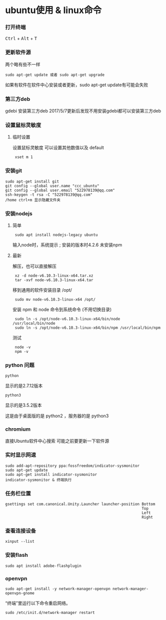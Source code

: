 # ubuntu使用 & linux命令

### 打开终端

<kbd>Ctrl</kbd> + <kbd>Alt</kbd> + <kbd>T</kbd>


### 更新软件源

两个略有些不一样

	sudo apt-get update 或者 sudo apt-get upgrade

如果有软件在软件中心安装或者更新，sudo apt-get update有可能会失败

### 第三方deb

gdebi 安装第三方deb 2017/5/7更新后发现不用安装gdebi都可以安装第三方deb

### 设置鼠标灵敏度

1. 临时设置

   设置鼠标灵敏度 可以设置其他数值以及 default

		xset m 1  

### 安装git

	sudo apt-get install git
	git config --global user.name "ccc_ubuntu"
	git config --global user.email "522978139@qq.com"
	ssh-keygen -t rsa -C "522978139@qq.com"
	/home ctrl+m 显示隐藏文件夹

### 安装nodejs

1. 简单

		sudo apt install nodejs-legacy ubuntu

	输入node时，系统提示 ; 安装的版本时4.2.6 未安装npm

2. 最新

	解压，也可以直接解压

		xz -d node-v6.10.3-linux-x64.tar.xz
		tar -xvf node-v6.10.3-linux-x64.tar

	移到通用的软件安装目录 /opt/

		sudo mv node-v6.10.3-linux-x64 /opt/

	安装 npm 和 node 命令到系统命令 (不用切换目录)

		sudo ln -s /opt/node-v6.10.3-linux-x64/bin/node /usr/local/bin/node
		sudo ln -s /opt/node-v6.10.3-linux-x64/bin/npm /usr/local/bin/npm

	测试

		node -v
		npm -v

### python 问题

	python

显示的是2.7.12版本

	python3

显示的是3.5.2版本

这是由于桌面版的是 python2 ，服务器的是 python3

### chromium

直接Ubuntu软件中心搜索 可能之前要更新一下软件源

### 实时显示网速

	sudo add-apt-repository ppa:fossfreedom/indicator-sysmonitor
	sudo apt-get update
	sudo apt-get install indicator-sysmonitor
	indicator-sysmonitor & 终端执行

### 任务栏位置

	gsettings set com.canonical.Unity.Launcher launcher-position Bottom
	                                                             Top
	                                                             Left
	                                                             Right

### 查看连接设备

	xinput --list

### 安装flash

	sudo apt install adobe-flashplugin

### openvpn

	sudo apt-get install -y network-manager-openvpn network-manager-openvpn-gnome

“终端”里运行以下命令重启网络。

	sudo /etc/init.d/network-manager restart
